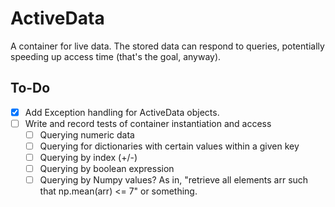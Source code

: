 # ActiveData
A container for live data. The stored data can respond to queries, potentially speeding up access time (that's the goal, anyway).

## To-Do
- [x] Add Exception handling for ActiveData objects.
- [ ] Write and record tests of container instantiation and access
  - [ ] Querying numeric data
  - [ ] Querying for dictionaries with certain values within a given key
  - [ ] Querying by index (+/-)
  - [ ] Querying by boolean expression
  - [ ] Querying by Numpy values? As in, "retrieve all elements arr such that np.mean(arr) <= 7" or something.
